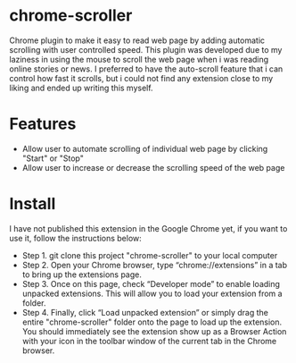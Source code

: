 # chrome-scroller

Chrome plugin to make it easy to read web page by adding automatic scrolling with user controlled speed. This plugin was developed due to my laziness in using the mouse to scroll the web page when i was reading online stories or news. I preferred to have the auto-scroll feature that i can control how fast it scrolls, but i could not find any extension close to my liking and ended up writing this myself.

# Features
* Allow user to automate scrolling of individual web page by clicking "Start" or "Stop"
* Allow user to increase or decrease the scrolling speed of the web page

# Install
 
I have not published this extension in the Google Chrome yet, if you want to use it, follow the instructions below:

* Step 1. git clone this project "chrome-scroller" to your local computer
* Step 2. Open your Chrome browser, type “chrome://extensions” in a tab to bring up the extensions page.
* Step 3. Once on this page, check “Developer mode” to enable loading unpacked extensions. This will allow you to load your extension from a folder. 
* Step 4. Finally, click “Load unpacked extension” or simply drag the entire "chrome-scroller" folder onto the page to load up the extension. You should immediately see the extension show up as a Browser Action with your icon in the toolbar window of the current tab in the Chrome browser.

